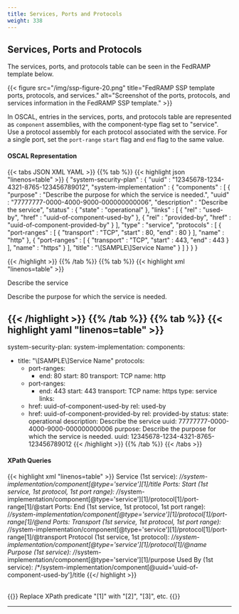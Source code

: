 ```yaml
---
title: Services, Ports and Protocols
weight: 338
---
```



## Services, Ports and Protocols

The services, ports, and protocols table can be seen in the FedRAMP template below. 

{{< figure src="/img/ssp-figure-20.png" title="FedRAMP SSP template ports, protocols, and services." alt="Screenshot of the ports, protocols, and services information in the FedRAMP SSP template." >}}

In OSCAL, entries in the services, ports, and protocols table are represented as `component` assemblies, with the component-type flag set to "service". Use a protocol assembly for each protocol associated with the service. For a single port, set the `port-range` `start` flag and `end` flag to the same value.

#### OSCAL Representation
{{< tabs JSON XML YAML >}}
{{% tab %}}
{{< highlight json "linenos=table" >}}
{
 "system-security-plan" : {
   "uuid" : "12345678-1234-4321-8765-123456789012",
   "system-implementation" : {
     "components" : [ {
       "purpose" : "Describe the purpose for which the service is needed.",
       "uuid" : "77777777-0000-4000-9000-000000000006",
       "description" : "Describe the service",
       "status" : {
         "state" : "operational"
       },
       "links" : [ {
         "rel" : "used-by",
         "href" : "uuid-of-component-used-by"
       }, {
         "rel" : "provided-by",
         "href" : "uuid-of-component-provided-by"
       } ],
       "type" : "service",
       "protocols" : [ {
         "port-ranges" : [ {
           "transport" : "TCP",
           "start" : 80,
           "end" : 80
         } ],
         "name" : "http"
       }, {
         "port-ranges" : [ {
           "transport" : "TCP",
           "start" : 443,
           "end" : 443
         } ],
         "name" : "https"
       } ],
       "title" : "\\[SAMPLE\\]Service Name"
     } ]
   }
 }
}

{{< /highlight >}}
{{% /tab %}}
{{% tab %}}
{{< highlight xml "linenos=table" >}}
<system-security-plan>
   <system-implementation>
       <!-- user -->
       <component uuid="77777777-0000-4000-9000-000000000006" type="service">
           <title>[SAMPLE]Service Name</title>
           <description><p>Describe the service</p></description>
           <purpose>Describe the purpose for which the service is needed.</purpose>
           <link href="uuid-of-component-used-by" rel="used-by" />
           <link href="uuid-of-component-provided-by" rel="provided-by" />
           <status state="operational" />
           <protocol name="http">
               <port-range start="80" end="80" transport="TCP"/>
           </protocol>
           <protocol name="https">
               <port-range start="443" end="443" transport="TCP"/>
           </protocol>
       </component>
       <!-- Repeat the component assembly for each row in Table 9.1 -->
       <!-- system-inventory -->
   </system-implementation>
</system-security-plan>

{{< /highlight >}}
{{% /tab %}}
{{% tab %}}
{{< highlight yaml "linenos=table" >}}
---
system-security-plan:
 system-implementation:
   components:
   - title: "\\[SAMPLE\\]Service Name"
     protocols:
     - port-ranges:
       - end: 80
         start: 80
         transport: TCP
       name: http
     - port-ranges:
       - end: 443
         start: 443
         transport: TCP
       name: https
     type: service
     links:
     - href: uuid-of-component-used-by
       rel: used-by
     - href: uuid-of-component-provided-by
       rel: provided-by
     status:
       state: operational
     description: Describe the service
     uuid: 77777777-0000-4000-9000-000000000006
     purpose: Describe the purpose for which the service is needed.
 uuid: 12345678-1234-4321-8765-123456789012
{{< /highlight >}}
{{% /tab %}}
{{< /tabs >}}


#### XPath Queries
{{< highlight xml "linenos=table" >}}
    Service (1st service):
        /*/system-implementation/component[@type='service'][1]/title
    Ports: Start (1st service, 1st protocol, 1st port range):
        /*/system-implementation/component[@type='service'][1]/protocol[1]/port-range[1]/@start
    Ports: End (1st service, 1st protocol, 1st port range):
        /*/system-implementation/component[@type='service'][1]/protocol[1]/port-range[1]/@end
    Ports: Transport (1st service, 1st protocol, 1st port range):
        /*/system-implementation/component[@type='service'][1]/protocol[1]/port-range[1]/@transport
    Protocol (1st service, 1st protocol):
        /*/system-implementation/component[@type='service'][1]/protocol[1]/@name
    Purpose (1st service):
        /*/system-implementation/component[@type='service'][1]/purpose
    Used By (1st service):
        /*/system-implementation/component[@uuid='uuid-of-component-used-by']/title
{{</ highlight >}}

<br />
{{<callout>}}
Replace XPath predicate "[1]" with "[2]", "[3]", etc.
{{</callout>}}

---
